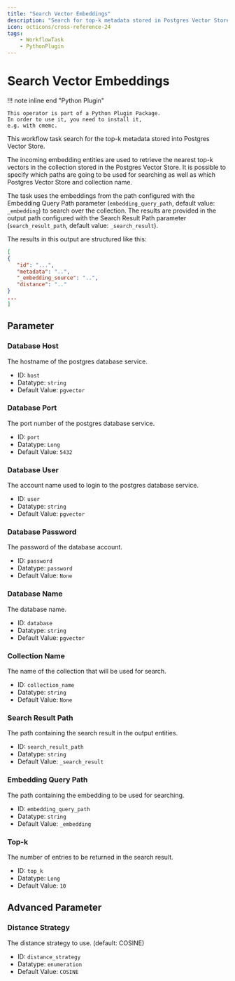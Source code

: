 ```yaml
---
title: "Search Vector Embeddings"
description: "Search for top-k metadata stored in Postgres Vector Store (PGVector)."
icon: octicons/cross-reference-24
tags: 
    - WorkflowTask
    - PythonPlugin
---
```

# Search Vector Embeddings
<!-- This file was generated - DO NOT CHANGE IT MANUALLY -->

!!! note inline end "Python Plugin"

    This operator is part of a Python Plugin Package.
    In order to use it, you need to install it,
    e.g. with cmemc.


This workflow task search for the top-k metadata stored into Postgres Vector Store.

The incoming embedding entities are used to retrieve the nearest top-k
vectors in the collection stored in the Postgres Vector Store.
It is possible to specify which paths are going to be used for searching as well as which Postgres
Vector Store and collection name.

The task uses the embeddings from the path configured with the Embedding Query Path
parameter (`embedding_query_path`, default value: `_embedding`) to search over the collection.
The results are provided in the output path configured with the Search Result Path parameter
(`search_result_path`, default value: `_search_result`).

The results in this output are structured like this:

``` json
[
{
   "id": "...",
   "metadata": "..",
   "_embedding_source": "..",
   "distance": ".."
}
...
]
```


## Parameter

### Database Host

The hostname of the postgres database service.

- ID: `host`
- Datatype: `string`
- Default Value: `pgvector`



### Database Port

The port number of the postgres database service.

- ID: `port`
- Datatype: `Long`
- Default Value: `5432`



### Database User

The account name used to login to the postgres database service.

- ID: `user`
- Datatype: `string`
- Default Value: `pgvector`



### Database Password

The password of the database account.

- ID: `password`
- Datatype: `password`
- Default Value: `None`



### Database Name

The database name.

- ID: `database`
- Datatype: `string`
- Default Value: `pgvector`



### Collection Name

The name of the collection that will be used for search.

- ID: `collection_name`
- Datatype: `string`
- Default Value: `None`



### Search Result Path

The path containing the search result in the output entities.

- ID: `search_result_path`
- Datatype: `string`
- Default Value: `_search_result`



### Embedding Query Path

The path containing the embedding to be used for searching.

- ID: `embedding_query_path`
- Datatype: `string`
- Default Value: `_embedding`



### Top-k

The number of entries to be returned in the search result.

- ID: `top_k`
- Datatype: `Long`
- Default Value: `10`





## Advanced Parameter

### Distance Strategy

The distance strategy to use. (default: COSINE)

- ID: `distance_strategy`
- Datatype: `enumeration`
- Default Value: `COSINE`



